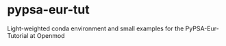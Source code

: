 # pypsa-eur-tut
Light-weighted conda environment and small examples for the PyPSA-Eur-Tutorial at Openmod
